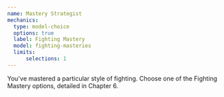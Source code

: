 ```yaml
---
name: Mastery Strategist
mechanics:
  type: model-choice
  options: true
  label: Fighting Mastery
  model: fighting-masteries
  limits:
      selections: 1
---
```

You've mastered a particular style of fighting. Choose one of the Fighting Mastery options, detailed in Chapter 6. 
